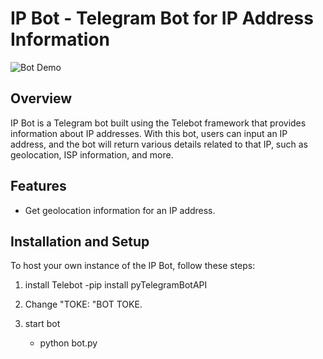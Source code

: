 # IP Bot - Telegram Bot for IP Address Information

![Bot Demo](demo.gif)

## Overview
IP Bot is a Telegram bot built using the Telebot framework that provides information about IP addresses. With this bot, users can input an IP address, and the bot will return various details related to that IP, such as geolocation, ISP information, and more.

## Features
- Get geolocation information for an IP address.

## Installation and Setup
To host your own instance of the IP Bot, follow these steps:

1. install Telebot
   -pip install pyTelegramBotAPI

2. Change "TOKE: "BOT TOKE.

3. start bot
   - python bot.py
